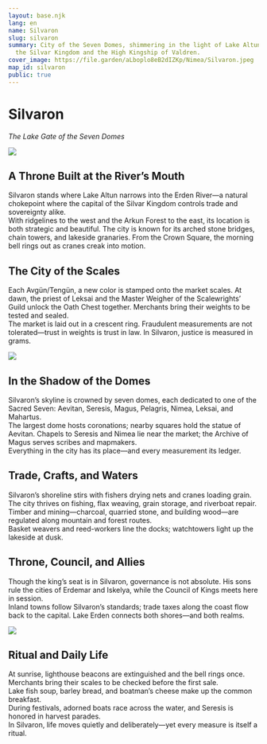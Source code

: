 ```yaml
---
layout: base.njk
lang: en
name: Silvaron
slug: silvaron
summary: City of the Seven Domes, shimmering in the light of Lake Altun. Seat of
  the Silvar Kingdom and the High Kingship of Valdren.
cover_image: https://file.garden/aLboplo8eB2dIZKp/Nimea/Silvaron.jpeg
map_id: silvaron
public: true
---
```

# **Silvaron**  
*The Lake Gate of the Seven Domes*

![](https://file.garden/aLboplo8eB2dIZKp/Nimea/silvaron3.jpeg)

## **A Throne Built at the River’s Mouth**  
Silvaron stands where Lake Altun narrows into the Erden River—a natural chokepoint where the capital of the Silvar Kingdom controls trade and sovereignty alike.  
With ridgelines to the west and the Arkun Forest to the east, its location is both strategic and beautiful. The city is known for its arched stone bridges, chain towers, and lakeside granaries. From the Crown Square, the morning bell rings out as cranes creak into motion.

## **The City of the Scales**  
Each Avgün/Tengün, a new color is stamped onto the market scales. At dawn, the priest of Leksai and the Master Weigher of the Scalewrights’ Guild unlock the Oath Chest together. Merchants bring their weights to be tested and sealed.  
The market is laid out in a crescent ring. Fraudulent measurements are not tolerated—trust in weights is trust in law. In Silvaron, justice is measured in grams.

![](https://file.garden/aLboplo8eB2dIZKp/Nimea/silvaron1.jpeg)

## **In the Shadow of the Domes**  
Silvaron’s skyline is crowned by seven domes, each dedicated to one of the Sacred Seven: Aevitan, Seresis, Magus, Pelagris, Nimea, Leksai, and Mahartus.  
The largest dome hosts coronations; nearby squares hold the statue of Aevitan. Chapels to Seresis and Nimea lie near the market; the Archive of Magus serves scribes and mapmakers.  
Everything in the city has its place—and every measurement its ledger.

## **Trade, Crafts, and Waters**  
Silvaron’s shoreline stirs with fishers drying nets and cranes loading grain. The city thrives on fishing, flax weaving, grain storage, and riverboat repair.  
Timber and mining—charcoal, quarried stone, and building wood—are regulated along mountain and forest routes.  
Basket weavers and reed-workers line the docks; watchtowers light up the lakeside at dusk.

## **Throne, Council, and Allies**  
Though the king’s seat is in Silvaron, governance is not absolute. His sons rule the cities of Erdemar and Iskelya, while the Council of Kings meets here in session.  
Inland towns follow Silvaron’s standards; trade taxes along the coast flow back to the capital. Lake Erden connects both shores—and both realms.

![](https://file.garden/aLboplo8eB2dIZKp/Nimea/silvaron2.jpeg)

## **Ritual and Daily Life**  
At sunrise, lighthouse beacons are extinguished and the bell rings once. Merchants bring their scales to be checked before the first sale.  
Lake fish soup, barley bread, and boatman’s cheese make up the common breakfast.  
During festivals, adorned boats race across the water, and Seresis is honored in harvest parades.  
In Silvaron, life moves quietly and deliberately—yet every measure is itself a ritual.
